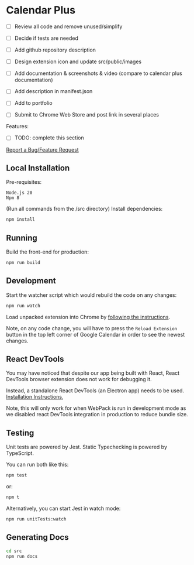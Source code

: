# Calendar Plus

- [ ] Review all code and remove unused/simplify
- [ ] Decide if tests are needed

- [ ] Add github repository description
- [ ] Design extension icon and update src/public/images
- [ ] Add documentation & screenshots & video (compare to calendar plus
      documentation)
- [ ] Add description in manifest.json
- [ ] Add to portfolio
- [ ] Submit to Chrome Web Store and post link in several places

Features:

- [ ] TODO: complete this section

[Report a Bug/Feature Request](https://github.com/maxxxxxdlp/text-hoarder/issues/new)

## Local Installation

Pre-requisites:

```
Node.js 20
Npm 8
```

(Run all commands from the /src directory) Install dependencies:

```sh
npm install
```

## Running

Build the front-end for production:

```sh
npm run build
```

## Development

Start the watcher script which would rebuild the code on any changes:

```sh
npm run watch
```

Load unpacked extension into Chrome by
[following the instructions](https://webkul.com/blog/how-to-install-the-unpacked-extension-in-chrome/).

Note, on any code change, you will have to press the `Reload Extension` button
in the top left corner of Google Calendar in order to see the newest changes.

## React DevTools

You may have noticed that despite our app being built with React, React DevTools
browser extension does not work for debugging it.

Instead, a standalone React DevTools (an Electron app) needs to be used.
[Installation Instructions](https://github.com/facebook/react/tree/main/packages/react-devtools#installation),

Note, this will only work for when WebPack is run in development mode as we
disabled react DevTools integration in production to reduce bundle size.

## Testing

Unit tests are powered by Jest. Static Typechecking is powered by TypeScript.

You can run both like this:

```sh
npm test
```

or:

```sh
npm t
```

Alternatively, you can start Jest in watch mode:

```sh
npm run unitTests:watch
```

## Generating Docs

```sh
cd src
npm run docs
```
